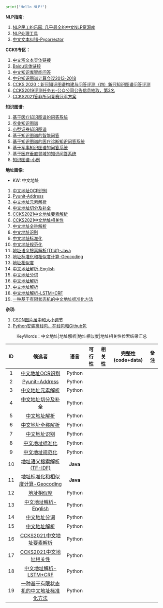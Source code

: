 ```python
print("Hello NLP!")
```

**NLP指南:**

1. [NLP民工的乐园: 几乎最全的中文NLP资源库](https://github.com/fighting41love/funNLP)
2. [NLP处理工具](https://github.com/ownthink/Jiagu)
3. [中文文本纠错-Pycorrector](https://github.com/shibing624/pycorrector)


**CCKS专区：**

1. [中文短文本实体链接](https://github.com/AlexYangLi/ccks2019_el)
2. [Baidu实体链接](https://github.com/panchunguang/ccks_baidu_entity_link)
3. [中文知识库智能问答](https://github.com/duterscmy/ccks2019-ckbqa-4th-codes)
4. [中分知识图谱计算会议2013-2018](https://github.com/liuhuanyong/KnowledgeGraphSlides)
5. [CCKS 2020：新冠知识图谱构建与问答评测（四）新冠知识图谱问答评测](https://github.com/WangShengguang/ccks-2020)
6. [CCKS2019评测任务五-公众公司公告信息抽取，第3名](https://github.com/houking-can/CCKS2019-Task5)
7. [CCKS2021答非所问竞赛冠军方案](https://github.com/WENGSYX/CCKS2021-Scheme-Sharing)


**知识图谱:**

1. [基于医疗知识图谱的问答系统](https://github.com/liuhuanyong/QASystemOnMedicalKG)
2. [农业知识图谱](https://github.com/qq547276542/Agriculture_KnowledgeGraph)
3. [小型证券知识图谱](https://github.com/lemonhu/stock-knowledge-graph)
4. [基于知识图谱的智能问答](https://github.com/WenRichard/KBQA-BERT)
5. [基于知识图谱的医疗诊断知识问答系统](https://github.com/wangle1218/KBQA-for-Diagnosis)
6. [基于军事知识图谱的问答系统](https://github.com/liuhuanyong/QAonMilitaryKG)
7. [基于医疗垂直领域的知识问答系统](https://github.com/baiyang2464/chatbot-base-on-Knowledge-Graph)
8. [知识图谱-小例](https://github.com/Skyellbin/neo4j-python-pandas-py2neo-v3)


**地址画像:**

- KW: 中文地址
1. [中文地址OCR识别](https://github.com/Walleclipse/ChineseAddress_OCR)
2. [Pyunit-Address](https://github.com/PyUnit/pyunit-address)
3. [中文地址元素解析](https://github.com/yihenglu/chinese-address-segment)
4. [中文地址切分及补全](https://github.com/tidalmelon/addrseg)
5. [CCKS2021中文地址要素解析](https://github.com/xueyouluo/ccks2021-track2-code)
6. [CCKS2021中文地址相关性](https://github.com/wodejiafeiyu/ccks2021-track3-top1)
7. [中文地址全称解析](https://github.com/orgatAI/address-parser)
8. [中文地址识别](https://github.com/gump1368/address-recognition)
9. [中文地址标准化](https://github.com/zzd1990421/AddressFormat)
10. [中文地址规范化](https://github.com/wangyulu1993/ranqi_word_split)
11. [地址语义搜索解析(TfIdf)-Java](https://github.com/liuzhibin-cn/address-semantic-search)
12. [地址标准化和相似度计算-Geocoding](https://github.com/IceMimosa/geocoding)
13. [地址相似度](https://github.com/Janly238/address_similirity)
14. [中文地址解析-English](https://github.com/leodotnet/neural-chinese-address-parsing)
15. [中文地址分词](https://github.com/SuperMap/address-matching)
16. [中文地址解析](https://github.com/CivicKnowledge/address_parser)
17. [中文地址解析](https://github.com/BlackCatXJ/ch_address_parsing)
18. [中文地址解析-LSTM+CRF](https://github.com/frankhjh/Address_Element_Parsing)
19. [一种基于有限状态机的中文地址标准化方法](https://download.csdn.net/download/weixin_39840924/11399198?utm_medium=distribute.pc_relevant_download.none-task-download-2~default~OPENSEARCH~Rate-9.dl_default&depth_1-utm_source=distribute.pc_relevant_download.none-task-download-2~default~OPENSEARCH~Rate-9.dl_default&dest=https%3A%2F%2Fdownload.csdn.net%2Fdownload%2Fweixin_39840924%2F11399198&spm=1003.2020.3001.6616.10)


**杂项:**

1. [CSDN图片居中和大小调节](https://blog.csdn.net/qq_43012792/article/details/107896047)
2. [Python安装离线包、在线包和Github包](https://blog.csdn.net/tandelin/article/details/103664721)


<p align="center">KeyWords：中文地址|地址解析|地址相似度|地址相关性检索结果汇总</p>
  
|  ID  |                            候选者                            |   语言   | 可行性 | 相关性 | 完整性(code+data) | 备注 |
| :--: | :----------------------------------------------------------: | :------: | :----: | :----: | :---------------: | :--: |
|  1   | [中文地址OCR识别](https://github.com/Walleclipse/ChineseAddress_OCR) |  Python  |        |        |                   |      |
|  2   |  [Pyunit-Address](https://github.com/PyUnit/pyunit-address)  |  Python  |        |        |                   |      |
|  3   | [中文地址元素解析](https://github.com/yihenglu/chinese-address-segment) |  Python  |        |        |                   |      |
|  4   | [中文地址切分及补全](https://github.com/tidalmelon/addrseg)  |  Python  |        |        |                   |      |
|  5   | [中文地址解析](https://github.com/BlackCatXJ/ch_address_parsing) |  Python  |        |        |                   |      |
|  6   | [中文地址全称解析](https://github.com/orgatAI/address-parser) |  Python  |        |        |                   |      |
|  7   | [中文地址识别](https://github.com/gump1368/address-recognition) |  Python  |        |        |                   |      |
|  8   | [中文地址标准化](https://github.com/zzd1990421/AddressFormat) |  Python  |        |        |                   |      |
|  9   | [中文地址规范化](https://github.com/wangyulu1993/ranqi_word_split) |  Python  |        |        |                   |      |
|  10  | [地址语义搜索解析(TF-IDF)](https://github.com/liuzhibin-cn/address-semantic-search) | **Java** |        |        |                   |      |
|  11  | [地址标准化和相似度计算-Geocoding](https://github.com/IceMimosa/geocoding) | **Java** |        |        |                   |      |
|  12  | [地址相似度](https://github.com/Janly238/address_similirity) |  Python  |        |        |                   |      |
|  13  | [中文地址解析-English](https://github.com/leodotnet/neural-chinese-address-parsing) |  Python  |        |        |                   |      |
|  14  | [中文地址分词](https://github.com/SuperMap/address-matching) |  Python  |        |        |                   |      |
|  15  | [中文地址解析](https://github.com/CivicKnowledge/address_parser) |  Python  |        |        |                   |      |
|  16  | [CCKS2021中文地址要素解析](https://github.com/xueyouluo/ccks2021-track2-code) |  Python  |        |        |                   |      |
|  17  | [CCKS2021中文地址相关性](https://github.com/wodejiafeiyu/ccks2021-track3-top1) |  Python  |        |        |                   |      |
|  18  | [中文地址解析-LSTM+CRF](https://github.com/frankhjh/Address_Element_Parsing) |  Python  |        |        |                   |      |
|  19  | [一种基于有限状态机的中文地址标准化方法](https://download.csdn.net/download/weixin_39840924/11399198?utm_medium=distribute.pc_relevant_download.none-task-download-2~default~OPENSEARCH~Rate-9.dl_default&depth_1-utm_source=distribute.pc_relevant_download.none-task-download-2~default~OPENSEARCH~Rate-9.dl_default&dest=https%3A%2F%2Fdownload.csdn.net%2Fdownload%2Fweixin_39840924%2F11399198&spm=1003.2020.3001.6616.10) |  Python  |        |        |                   |      |

